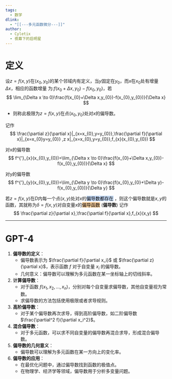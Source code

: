 ```yaml
---
tags:
  - 数学
dlink:
  - "[[---多元函数微分---]]"
author:
  - Cyletix
  - 夜幕下的启明星
---
```

# 定义

 设$z=f(x,y)$在$(x_{0},y_{0})$的某个邻域内有定义，当$y$固定在$y_{0}$，而$x$在$x_{0}$处有增量$\Delta x$，相应的函数增量 为:$f(x_{0}+\Delta x,y_{0})-f(x_{0},y_{0})$，若
$$
\lim_{\Delta x \to 0}\frac{f(x_{0}+\Delta x,y_{0})-f(x_{0},y_{0})}{\Delta x}
$$

- 则称此极限为$z =f(x,y)$在点$(x_{0},y_{0})$处对$x$的偏导数。

记作
$$
\frac{\partial z}{\partial x}|_{x=x_{0},y=y_{0}},\frac{\partial f}{\partial x}|_{x=x_{0}y=y_{0}} ,z x|_{x=x_{0},y=y_{0}},f_{x}(x_{0},y_{0})
$$

对x的偏导数
$$
f^{'}_{x}(x_{0},y_{0})=\lim_{\Delta x \to 0}\frac{f(x_{0}+\Delta x,y_{0})-f(x_{0},y_{0})}{\Delta x}
$$

对y的偏导数
$$
f^{'}_{y}(x_{0},y_{0})=\lim_{\Delta y \to 0}\frac{f(x_{0},y_{0}+\Delta y)-f(x_{0},y_{0})}{\Delta y}
$$


若$z=f(x,y)$在$D$内每一个点$(x,y)$处对$x$的<mark style="background: #ADCCFFA6;">偏导数都存在</mark> ，则这个偏导数就是$x,y$的函数，其就称为$\delta=f(x,y)$对自变量$x$的<mark style="background: #FFB86CA6;">偏导函数</mark> (**偏导数**)
记作
$$
\frac{\partial z}{\partial x},\frac{\partial f}{\partial x},f_{x}(x,y)
$$


---
# GPT-4
1. **偏导数的定义**：
    - 偏导数表示为 $\frac{\partial f}{\partial x_i}$ 或 $\frac{\partial z}{\partial x}$，表示函数 $f$ 对于自变量 $x_i$ 的偏导数。
    - 几何意义：偏导数可以理解为多元函数在某一坐标轴上的切线斜率。
2. **计算偏导数**：
    - 对于函数 $f(x_1, x_2, ..., x_n)$，分别对每个自变量求偏导数，其他自变量视为常数。
    - 求偏导数的方法包括使用极限或者求导规则。
3. **高阶偏导数**：
    - 对于某个偏导数再次求导，得到高阶偏导数，如二阶偏导数 $\frac{\partial^2 f}{\partial x_i^2}$。
4. **混合偏导数**：
    - 对于多元函数，可以求不同自变量的偏导数再混合求导，形成混合偏导数。
5. **偏导数的几何意义**：
    - 偏导数可以理解为多元函数在某一方向上的变化率。
6. **偏导数的应用**：
    - 在最优化问题中，通过偏导数找到函数的极值点。
    - 在物理学、经济学等领域，偏导数用于分析多变量问题。



